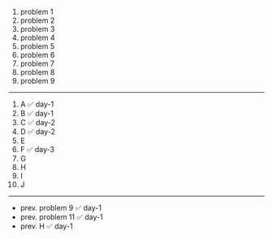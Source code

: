 1. problem 1    
2. problem 2   
3. problem 3    
4. problem 4   
5. problem 5    
6. problem 6    
7. problem 7   
8. problem 8   
9. problem 9

---

1. A ✅ day-1
2. B ✅ day-1
3. C ✅ day-2
4. D ✅ day-2
5. E
6. F ✅ day-3
7. G
8. H
9. I
10. J

--- 

- prev. problem 9  ✅ day-1
- prev. problem 11 ✅ day-1
- prev. H          ✅ day-1
